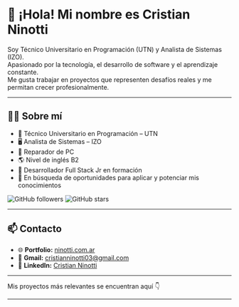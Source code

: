 # 👋 ¡Hola! Mi nombre es Cristian Ninotti  

Soy Técnico Universitario en Programación (UTN) y Analista de Sistemas (IZO).  
Apasionado por la tecnología, el desarrollo de software y el aprendizaje constante.  
Me gusta trabajar en proyectos que representen desafíos reales y me permitan crecer profesionalmente.  

---

## 👨‍💻 Sobre mí

- 🧠 Técnico Universitario en Programación – UTN  
- 🖥️ Analista de Sistemas – IZO  
- 🧰 Reparador de PC  
- 🌎 Nivel de inglés B2  
- 🚀 Desarrollador Full Stack Jr en formación  
- 💼 En búsqueda de oportunidades para aplicar y potenciar mis conocimientos  

![GitHub followers](https://img.shields.io/github/followers/CristianNinotti?style=flat)
![GitHub stars](https://img.shields.io/github/stars/CristianNinotti?affiliations=OWNER%2CCOLLABORATOR)

---

## 📫 Contacto

- 🌐 **Portfolio:** [ninotti.com.ar](https://ninotti.com.ar)  
- 📧 **Gmail:** [cristianninotti03@gmail.com](mailto:cristianninotti03@gmail.com)  
- 💼 **LinkedIn:** [Cristian Ninotti](https://www.linkedin.com/in/cristian-ninotti) 

---

Mis proyectos más relevantes se encuentran aquí 👇

---


